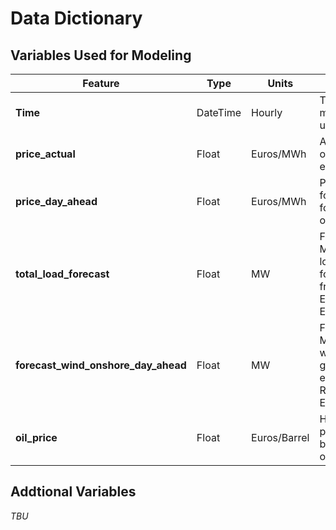 # Data Dictionary

## Variables Used for Modeling

| **Feature**                         | **Type** | **Units**    | **Description**                                                                  |
|-------------------------------------|----------|--------------|----------------------------------------------------------------------------------|
| **Time**                            | DateTime | Hourly       | Time of measurements, used as index                                              |
| **price_actual**                    | Float    | Euros/MWh    | Actual price of one MWh of electricity                                           |
| **price_day_ahead**                 | Float    | Euros/MWh    | Provided forecast price for one MWh of electricity                               |
| **total_load_forecast**             | Float    | MW           | Forecasted MW of electric load demand for each hour from RED Electrica Espana    |
| **forecast_wind_onshore_day_ahead** | Float    | MW           | Forecasted MW of onshore wind generation for each hour from RED Electrica Espana |
| **oil_price**                       | Float    | Euros/Barrel | Historical daily price of a barrel of crude oil                                  |

## Addtional Variables

*TBU*
